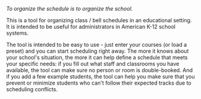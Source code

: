*To organize the schedule is to organize the school.*

This is a tool for organizing class / bell schedules in an educational setting.
It is intended to be useful for administrators in American K-12 school systems.

The tool is intended to be easy to use - just enter your courses (or load a
preset) and you can start scheduling right away. The more it knows about your
school's situation, the more it can help define a schedule that meets your
specific needs: if you fill out what staff and classrooms you have available,
the tool can make sure no person or room is double-booked. And if you add a few
example students, the tool can help you make sure that you prevent or minimize
students who can't follow their expected tracks due to scheduling conflicts.

